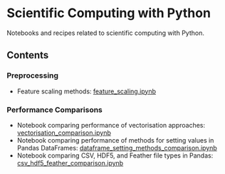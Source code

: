# Scientific Computing with Python
Notebooks and recipes related to scientific computing with Python.

## Contents
### Preprocessing
- Feature scaling methods: [feature_scaling.ipynb](./preprocessing/feature_scaling.ipynb)

### Performance Comparisons
- Notebook comparing performance of vectorisation approaches: [vectorisation_comparison.ipynb](./performance/vectorisation_comparison.ipynb)
- Notebook comparing performance of methods for setting values in Pandas DataFrames: [dataframe_setting_methods_comparison.ipynb](./performance/dataframe_setting_methods_comparison.ipynb)
- Notebook comparing CSV, HDF5, and Feather file types in Pandas: [csv_hdf5_feather_comparison.ipynb](./performance/csv_hdf5_feather_comparison.ipynb)